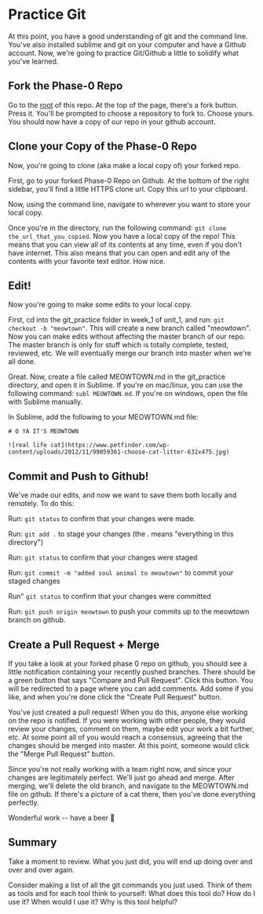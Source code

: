 # Practice Git

At this point, you have a good understanding of git and the command line. You've also installed sublime and git on your computer and have a Github account. Now, we're going to practice Git/Github a little to solidify what you've learned.

## Fork the Phase-0 Repo 

Go to the [root](../../../../..) of this repo. At the top of the page, there's a fork button. Press it. You'll be prompted to choose a repository to fork to. Choose yours. You should now have a copy of our repo in your github account. 

## Clone your Copy of the Phase-0 Repo

Now, you're going to clone (aka make a local copy of) your forked repo.

First, go to your forked Phase-0 Repo on Github. At the bottom of the right sidebar, you'll find a little HTTPS clone url. Copy this url to your clipboard. 

Now, using the command line, navigate to wherever you want to store your local copy. 

Once you're in the directory, run the following command: ``` git clone the_url_that_you_copied ```. Now you have a local copy of the repo! This means that you can view all of its contents at any time, even if you don't have internet. This also means that you can open and edit any of the contents with your favorite text editor. How nice.

## Edit!

Now you're going to make some edits to your local copy. 

First, cd into the git_practice folder in week_1 of unit_1, and run: ```git checkout -b "meowtown"```. This will create a new branch called "meowtown". Now you can make edits without affecting the master branch of our repo. The master branch is only for stuff which is totally complete, tested, reviewed, etc. We will eventually merge our branch into master when we're all done. 

Great. Now, create a file called MEOWTOWN.md in the git_practice directory, and open it in Sublime. If you're on mac/linux, you can use the following command: ```subl MEOWTOWN.md```. If you're on windows, open the file with Sublime manually.

In Sublime, add the following to your MEOWTOWN.md file:
``` 
# O YA IT'S MEOWTOWN

![real life cat](https://www.petfinder.com/wp-content/uploads/2012/11/99059361-choose-cat-litter-632x475.jpg)
```

## Commit and Push to Github!
We've made our edits, and now we want to save them both locally and remotely. To do this:

Run: ```git status``` to confirm that your changes were made.

Run: ```git add .``` to stage your changes (the . means "everything in this directory")

Run: ```git status``` to confirm that your changes were staged

Run: ```git commit -m "added soul animal to meowtown"``` to commit your staged changes

Run" ```git status``` to confirm that your changes were committed

Run: ```git push origin meowtown``` to push your commits up to the meowtown branch on github.

## Create a Pull Request + Merge
If you take a look at your forked phase 0 repo on github, you should see a little notification containing your recently pushed branches. There should be a green button that says "Compare and Pull Request". Click this button. You will be redirected to a page where you can add comments. Add some if you like, and when you're done click the "Create Pull Request" button. 

You've just created a pull request! When you do this, anyone else working on the repo is notified. If you were working with other people, they would review your changes, comment on them, maybe edit your work a bit further, etc. At some point all of you would reach a consensus, agreeing that the changes should be merged into master. At this point, someone would click the "Merge Pull Request" button. 

Since you're not really working with a team right now, and since your changes are legitimately perfect. We'll just go ahead and merge. After merging, we'll delete the old branch, and navigate to the MEOWTOWN.md file on github. If there's a picture of a cat there, then you've done everything perfectly.

Wonderful work -- have a beer :beer:

## Summary

Take a moment to review. What you just did, you will end up doing over and over and over again. 

Consider making a list of all the git commands you just used. Think of them as tools and for each tool think to yourself: What does this tool do? How do I use it? When would I use it? Why is this tool helpful?
 
